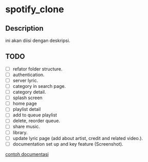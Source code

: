 # spotify_clone

## Description

ini akan diisi dengan deskripsi.

## TODO

-   [ ] refator folder structure.
-   [ ] authentication.
-   [ ] server lyric.
-   [ ] category in search page.
-   [ ] category detail.
-   [ ] splash screen
-   [ ] home page
-   [ ] playlist detail
-   [ ] add to queue playlist
-   [ ] delete, reorder queue.
-   [ ] share music.
-   [ ] library.
-   [ ] update lyric page (add about artist, credit and related video.).
-   [ ] documentation set up and key feature (Screenshot).

[contoh documentasi](https://gist.github.com/kostaskps/3504ae011f05ea1d7174e6fdd3882e75)
